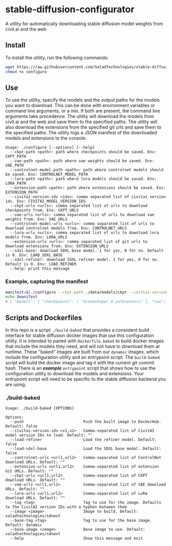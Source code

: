 # stable-diffusion-configurator
A utility for automatically downloading stable diffusion model weights from civit.ai and the web

## Install

To install the utility, run the following commands:
```bash
wget https://raw.githubusercontent.com/SaladTechnologies/stable-diffusion-configurator/main/configure
chmod +x configure
```

## Use

To use the utility, specify the models and the output paths for the models you want to download.
This can be done with environment variables or command line arguments, or a mix.
If both are present, the command line arguments take precedence.
The utility will download the models from civit.ai and the web and save them to the specified paths.
The utility will also download the extensions from the specified git urls and save them to the specified paths.
The utility logs a JSON manifest of the downloaded models and extensions to the console.

```
Usage: ./configure [--options] [--help]
  --ckpt-path <path>: path where checkpoints should be saved. Env: CKPT_PATH
  --vae-path <path>: path where vae weights should be saved. Env: VAE_PATH
  --controlnet-model-path <path>: path where controlnet models should be saved. Env: CONTROLNET_MODEL_PATH
  --lora-path <path>: path where lora models should be saved. Env: LORA_PATH
  --extension-path <path>: path where extensions should be saved. Env: EXTENSION_PATH
  --civitai-version-ids <ids>: comma separated list of civitai version ids. Env: CIVITAI_MODEL_VERSION_IDS
  --ckpt-urls <urls>: comma separated list of urls to download checkpoints from. Env: CKPT_URLS
  --vae-urls <urls>: comma separated list of urls to download vae weights from. Env: VAE_URLS
  --controlnet-model-urls <urls>: comma separated list of urls to download controlnet models from. Env: CONTROLNET_URLS
  --lora-urls <urls>: comma separated list of urls to download lora models from. Env: LORA_URLS
  --extension-urls <urls>: comma separated list of git urls to download extensions from. Env: EXTENSION_URLS
  --sdxl-base: download SDXL base model. 1 for yes, 0 for no. Default is 0. Env: LOAD_SDXL_BASE
  --sdxl-refiner: download SDXL refiner model. 1 for yes, 0 for no. Default is 0. Env: LOAD_REFINER
  --help: print this message
```

### Example, capturing the manifest

```bash
manifest=$(./configure --ckpt-path ./data/models/ckpt --civitai-version-ids 128713)
echo $manifest
# { "models": { "checkpoints": [ "dreamshaper_8.safetensors" ], "vae": [], "controlnet": [], "lora": [] }, "extensions": [], "sdxl": false }
```

## Scripts and Dockerfiles

In this repo is a script `./build-baked` that provides a consistent build interface for stable diffusion docker images that use this configuration utility.
It is intended to paired with `Dockerfile.baked` to build docker images that include the models they need, and will not have to download them at runtime.
These "baked" images are built from our `dynamic` images, which include the configuration utility and an entrypoint script.
The `build-baked` script will build the docker image and tag it with the current git commit hash.
There is an ***example*** `entrypoint` script that shows how to use the configuration utility to download the models and extensions.
Your entrypoint script will need to be specific to the stable diffusion backend you are using.

### ./build-baked

```
Usage: ./build-baked [OPTIONS]

Options:
  --push                          Push the built image to DockerHub. Default: false
  --civitai-version-ids <v1,v2>   Comma-separated list of CivitAI model version IDs to load. Default: ""
  --load-refiner                  Load the refiner model. Default: false
  --load-sdxl-base                Load the SDXL base model. Default: false
  --controlnet-urls <url1,url2>   Comma-separated list of ControlNet download URLs. Default: ""
  --extension-urls <url1,url2>    Comma-separated list of extension Git URLs. Default: ""
  --ckpt-urls <url1,url2>         Comma-separated list of CKPT download URLs. Default: ""
  --vae-urls <url1,url2>          Comma-separated list of VAE download URLs. Default: ""
  --lora-urls <url1,url2>         Comma-separated list of LoRa download URLs. Default: ""
  --tag <tag>                     Tag to use for the image. Defaults to the CivitAI version IDs with a hyphen between them
  --image <image>                 Image to build. Default: saladtechnologies/sdnext
  --base-tag <tag>                Tag to use for the base image. Default: dynamic
  --base-image <image>            Base image to use. Default: saladtechnologies/sdnext
  --help                          Show this message and exit
  ```